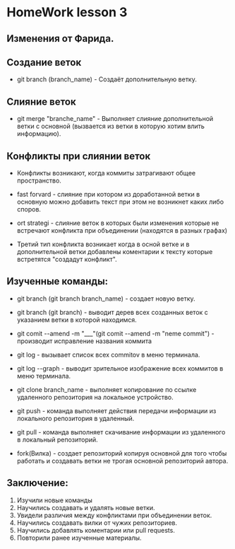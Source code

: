 # HomeWork lesson 3

## Изменения от Фарида.

## Создание веток

* git branch (branch_name) - Создаёт дополнительную ветку.
## Слияние веток

* git merge "branche_name" - Выполняет слияние дополнительной ветки с основной (вызвается из ветки в которую хотим влить информацию).
## Конфликты при слиянии веток 

* Конфликты возникают, когда коммиты затрагивают общее пространство.

* fast forvard - слияние при котором из доработанной ветки в основную можно добавить текст при этом не возникнет каких либо споров. 

* ort strategi - слияние веток в которых были изменения которые не встречают конфликта при объединении (находятся в разных графах)

* Третий тип конфликта возникает когда в осной ветке и в дополнительной ветки добавлены коментарии к тексту которые встретятся "создадут конфликт".
## Изученные команды:

* git branch (git branch branch_name) - создает новую ветку.

* git branch (git branch) - выводит дерев всех созданных веток с указанием ветки в которой находимся.

* git comit --amend -m "___"(git comit --amend -m "neme commit") - производит исправление названия коммита 

* git log - вызывает список всех commitov в меню терминала.

* git log --graph - выводит зрительное изображение всех коммитов в меню терминала.

* git clone branch_name - выполняет копирование по ссылке удаленного репозитория на локальное устройство.

* git push - команда выполняет действия передачи информации из локального репозитория в удаленный.

* git pull - команда выполняет скачивание информации из удаленного в локальный репозиторий.

*  fork(Вилка) - создает репозиторий копируя основной для того чтобы работать и создавать ветки не трогая основной репозиторий автора.


## Заключение:
1. Изучили новые команды 
2. Научились создавать и удалять новые ветки.
3. Увидели различия между конфликтами при объединении веток.
4. Научились создавать вилки от чужих репозиториев.
5. Научились добавлять коментарии или pull requests.
6. Повторили ранее изученные материалы.
